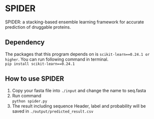 # SPIDER
SPIDER: a stacking-based ensemble learning framework for accurate prediction of druggable proteins.

## Dependency
The packages that this program depends on is 
`scikit-learn==0.24.1 or higher`. You can run following command in terminal.<br>
`pip install scikit-learn==0.24.1`

## How to use SPIDER
1. Copy your fasta file into `./input` and change the name to seq.fasta<br>
2. Run command<br>
`python spider.py`
3. The result including sequence Header, label and probability will be saved in `./output/predicted_result.csv`
